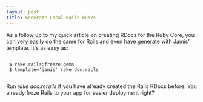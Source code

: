 ```yaml
--- 
layout: post
title: Generate Local Rails RDocs
---
```

As a follow up to my quick article on creating RDocs for the Ruby Core, you can very easily do the same for Rails and even have generate with Jamis' template.  It's as easy as:

<pre><code>
 $ rake rails:freeze:gems
 $ template='jamis' rake doc:rails
 
</code></pre>

Run *rake doc:rerails* if you have already created the Rails RDocs before.  You already froze Rails to your app for easier deployment right?
